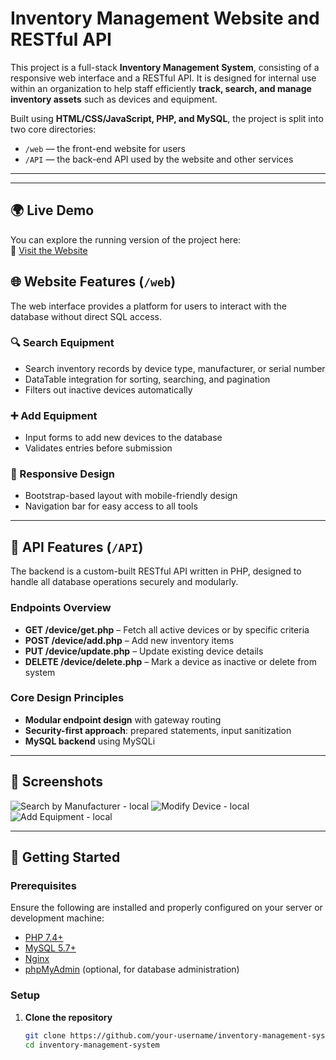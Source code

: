 # Inventory Management Website and RESTful API

This project is a full-stack **Inventory Management System**, consisting of a responsive web interface and a RESTful API. It is designed for internal use within an organization to help staff efficiently **track, search, and manage inventory assets** such as devices and equipment.

Built using **HTML/CSS/JavaScript, PHP, and MySQL**, the project is split into two core directories:

- `/web` — the front-end website for users
- `/API` — the back-end API used by the website and other services

---


---

## 🌍 Live Demo

You can explore the running version of the project here:  
🔗 [Visit the Website](https://ec2-3-145-77-233.us-east-2.compute.amazonaws.com/web/index.php)

## 🌐 Website Features (`/web`)

The web interface provides a platform for users to interact with the database without direct SQL access.

### 🔍 Search Equipment

- Search inventory records by device type, manufacturer, or serial number
- DataTable integration for sorting, searching, and pagination
- Filters out inactive devices automatically

### ➕ Add Equipment

- Input forms to add new devices to the database
- Validates entries before submission

### 🧾 Responsive Design

- Bootstrap-based layout with mobile-friendly design
- Navigation bar for easy access to all tools

---

## 🔌 API Features (`/API`)

The backend is a custom-built RESTful API written in PHP, designed to handle all database operations securely and modularly.

### Endpoints Overview

- **GET /device/get.php** – Fetch all active devices or by specific criteria
- **POST /device/add.php** – Add new inventory items
- **PUT /device/update.php** – Update existing device details
- **DELETE /device/delete.php** – Mark a device as inactive or delete from system

### Core Design Principles

- **Modular endpoint design** with gateway routing
- **Security-first approach**: prepared statements, input sanitization
- **MySQL backend** using MySQLi 

---

## 📸 Screenshots

![Search by Manufacturer - local](https://github.com/user-attachments/assets/6042c7d3-2739-46ec-afff-5d9a66a2aad1)
![Modify Device - local](https://github.com/user-attachments/assets/bc25d8ca-572a-4d22-9424-25db7c6d74e3)
![Add Equipment - local](https://github.com/user-attachments/assets/90e77312-6ff0-4d67-a0fa-fe173a64e0ff)



---

## 🚀 Getting Started

### Prerequisites

Ensure the following are installed and properly configured on your server or development machine:

- [PHP 7.4+](https://www.php.net/)
- [MySQL 5.7+](https://www.mysql.com/)
- [Nginx](https://www.nginx.com/)
- [phpMyAdmin](https://www.phpmyadmin.net/) (optional, for database administration)

### Setup

1. **Clone the repository**
   ```bash
   git clone https://github.com/your-username/inventory-management-system.git
   cd inventory-management-system




